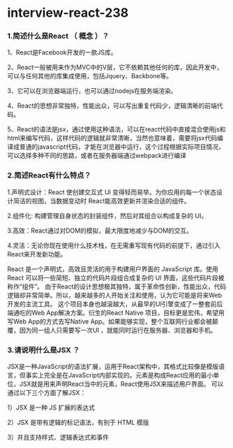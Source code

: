 # interview-react-238
### 1.简述什么是React （ 概念 ）？
1、React是Facebook开发的一款JS库。

2、React一般被用来作为MVC中的V层，它不依赖其他任何的库，因此开发中，可以与任何其他的库集成使用，包括Jquery、Backbone等。

3、它可以在浏览器端运行，也可以通过nodejs在服务端渲染。

4、React的思想非常独特，性能出众，可以写出重复代码少，逻辑清晰的前端代码。

5、React的语法是jsx，通过使用这种语法，可以在react代码中直接混合使用js和html来编写代码，这样代码的逻辑就非常清晰，当然也意味着，需要将jsx代码编译成普通的javascript代码，才能在浏览器中运行，这个过程根据实际项目情况，可以选择多种不同的思路，或者在服务器端通过webpack进行编译
### 2.简述React有什么特点？
1.声明式设计：React 使创建交互式 UI 变得轻而易举。为你应用的每一个状态设计简洁的视图，当数据变动时 React能高效更新并渲染合适的组件。

2.组件化: 构建管理自身状态的封装组件，然后对其组合以构成复杂的 UI。

3.高效：React通过对DOM的模拟，最大限度地减少与DOM的交互。

4.灵活：无论你现在使用什么技术栈，在无需重写现有代码的前提下，通过引入React来开发新功能。

React 是一个声明式，高效且灵活的用于构建用户界面的 JavaScript 库。使用 React 可以将一些简短、独立的代码片段组合成复杂的 UI 界面，这些代码片段被称作“组件”。
由于React的设计思想极其独特，属于革命性创新，性能出众，代码逻辑却非常简单。所以，越来越多的人开始关注和使用，认为它可能是将来Web开发的主流工具。
这个项目本身也越滚越大，从最早的UI引擎变成了一整套前后端通吃的Web App解决方案。衍生的React Native 项目，目标更是宏伟，希望用写Web App的方式去写Native App。如果能够实现，整个互联网行业都会被颠覆，因为同一组人只需要写一次UI ，就能同时运行在服务器、浏览器和手机。

### 3.请说明什么是JSX ？
JSX是一种JavaScript的语法扩展，运用于React架构中，其格式比较像是模版语言，但事实上完全是在JavaScript内部实现的。元素是构成React应用的最小单位，JSX就是用来声明React当中的元素，React使用JSX来描述用户界面。
可以通过以下三个方面了解JSX：

1）JSX 是一种 JS 扩展的表达式

2）JSX 是带有逻辑的标记语法，有别于 HTML 模版

3）并且支持样式、逻辑表达式和事件




















